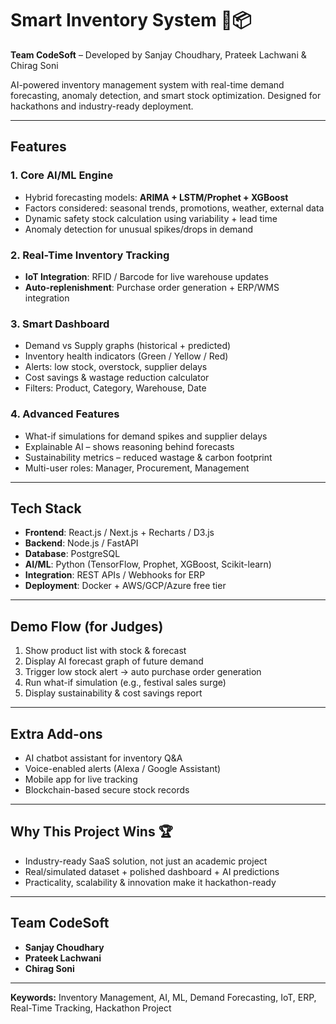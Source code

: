 # Smart Inventory System 🧠📦
**Team CodeSoft** – Developed by Sanjay Choudhary, Prateek Lachwani & Chirag Soni

AI-powered inventory management system with real-time demand forecasting, anomaly detection, and smart stock optimization. Designed for hackathons and industry-ready deployment.

---

## Features

### 1. Core AI/ML Engine
- Hybrid forecasting models: **ARIMA + LSTM/Prophet + XGBoost**
- Factors considered: seasonal trends, promotions, weather, external data
- Dynamic safety stock calculation using variability + lead time
- Anomaly detection for unusual spikes/drops in demand

### 2. Real-Time Inventory Tracking
- **IoT Integration**: RFID / Barcode for live warehouse updates
- **Auto-replenishment**: Purchase order generation + ERP/WMS integration

### 3. Smart Dashboard
- Demand vs Supply graphs (historical + predicted)
- Inventory health indicators (Green / Yellow / Red)
- Alerts: low stock, overstock, supplier delays
- Cost savings & wastage reduction calculator
- Filters: Product, Category, Warehouse, Date

### 4. Advanced Features
- What-if simulations for demand spikes and supplier delays
- Explainable AI – shows reasoning behind forecasts
- Sustainability metrics – reduced wastage & carbon footprint
- Multi-user roles: Manager, Procurement, Management

---

## Tech Stack
- **Frontend**: React.js / Next.js + Recharts / D3.js
- **Backend**: Node.js / FastAPI
- **Database**: PostgreSQL
- **AI/ML**: Python (TensorFlow, Prophet, XGBoost, Scikit-learn)
- **Integration**: REST APIs / Webhooks for ERP
- **Deployment**: Docker + AWS/GCP/Azure free tier

---

## Demo Flow (for Judges)
1. Show product list with stock & forecast  
2. Display AI forecast graph of future demand  
3. Trigger low stock alert → auto purchase order generation  
4. Run what-if simulation (e.g., festival sales surge)  
5. Display sustainability & cost savings report  

---

## Extra Add-ons
- AI chatbot assistant for inventory Q&A  
- Voice-enabled alerts (Alexa / Google Assistant)  
- Mobile app for live tracking  
- Blockchain-based secure stock records  

---

## Why This Project Wins 🏆
- Industry-ready SaaS solution, not just an academic project  
- Real/simulated dataset + polished dashboard + AI predictions  
- Practicality, scalability & innovation make it hackathon-ready  

---

## Team CodeSoft
- **Sanjay Choudhary**  
- **Prateek Lachwani**  
- **Chirag Soni**

---

**Keywords:** Inventory Management, AI, ML, Demand Forecasting, IoT, ERP, Real-Time Tracking, Hackathon Project
